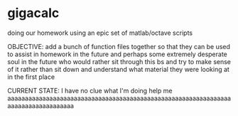 # gigacalc
doing our homework using an epic set of matlab/octave scripts

OBJECTIVE:
add a bunch of function files together so that they can be used to assist in homework in the future and perhaps some extremely desperate soul in the future
who would rather sit through this bs and try to make sense of it rather than sit down and understand what material they were looking at in the first place

CURRENT STATE:
I have no clue what I'm doing help me aaaaaaaaaaaaaaaaaaaaaaaaaaaaaaaaaaaaaaaaaaaaaaaaaaaaaaaaaaaaaaaaaaaaaaaaaaaaaaaaaaa
